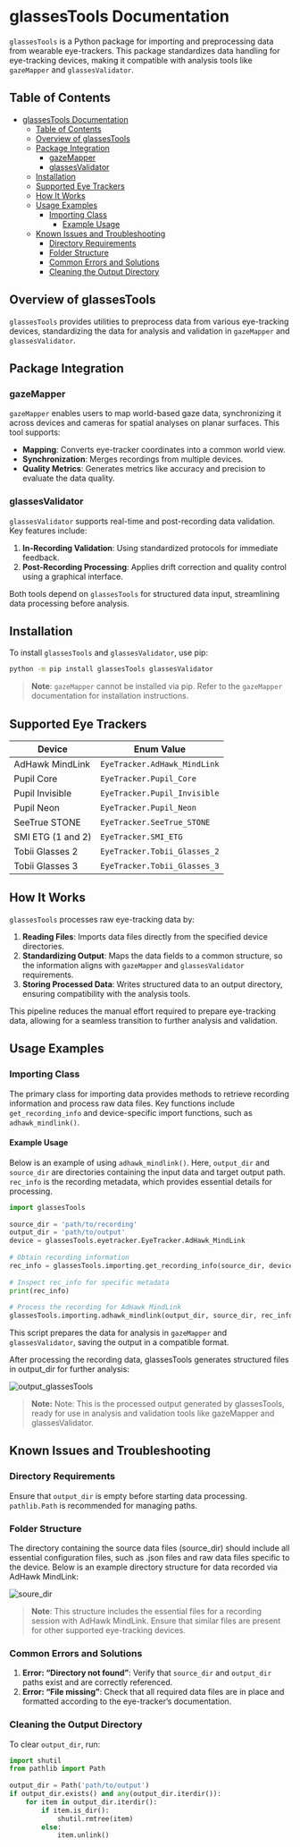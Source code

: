# glassesTools Documentation
  
`glassesTools` is a Python package for importing and preprocessing data from wearable eye-trackers. This package standardizes data handling for eye-tracking devices, making it compatible with analysis tools like `gazeMapper` and `glassesValidator`.
  
## Table of Contents
  
- [glassesTools Documentation](#glassestools-documentation )
  - [Table of Contents](#table-of-contents )
  - [Overview of glassesTools](#overview-of-glassestools )
  - [Package Integration](#package-integration )
    - [gazeMapper](#gazemapper )
    - [glassesValidator](#glassesvalidator )
  - [Installation](#installation )
  - [Supported Eye Trackers](#supported-eye-trackers )
  - [How It Works](#how-it-works )
  - [Usage Examples](#usage-examples )
    - [Importing Class](#importing-class )
      - [Example Usage](#example-usage )
  - [Known Issues and Troubleshooting](#known-issues-and-troubleshooting )
    - [Directory Requirements](#directory-requirements )
    - [Folder Structure](#folder-structure )
    - [Common Errors and Solutions](#common-errors-and-solutions )
    - [Cleaning the Output Directory](#cleaning-the-output-directory )
  
## Overview of glassesTools
  
`glassesTools` provides utilities to preprocess data from various eye-tracking devices, standardizing the data for analysis and validation in `gazeMapper` and `glassesValidator`.
  
## Package Integration
  
### gazeMapper
  
`gazeMapper` enables users to map world-based gaze data, synchronizing it across devices and cameras for spatial analyses on planar surfaces. This tool supports:
  
- **Mapping**: Converts eye-tracker coordinates into a common world view.
- **Synchronization**: Merges recordings from multiple devices.
- **Quality Metrics**: Generates metrics like accuracy and precision to evaluate the data quality.
  
### glassesValidator
  
`glassesValidator` supports real-time and post-recording data validation. Key features include:
  
1. **In-Recording Validation**: Using standardized protocols for immediate feedback.
2. **Post-Recording Processing**: Applies drift correction and quality control using a graphical interface.
  
Both tools depend on `glassesTools` for structured data input, streamlining data processing before analysis.
  
## Installation
  
To install `glassesTools` and `glassesValidator`, use pip:
  
```bash
python -m pip install glassesTools glassesValidator
```
  
> **Note**: `gazeMapper` cannot be installed via pip. Refer to the `gazeMapper` documentation for installation instructions.
  
## Supported Eye Trackers
  
| Device           | Enum Value                           |
|------------------|--------------------------------------|
| AdHawk MindLink  | `EyeTracker.AdHawk_MindLink`         |
| Pupil Core       | `EyeTracker.Pupil_Core`              |
| Pupil Invisible  | `EyeTracker.Pupil_Invisible`         |
| Pupil Neon       | `EyeTracker.Pupil_Neon`              |
| SeeTrue STONE    | `EyeTracker.SeeTrue_STONE`           |
| SMI ETG (1 and 2)| `EyeTracker.SMI_ETG`                 |
| Tobii Glasses 2  | `EyeTracker.Tobii_Glasses_2`         |
| Tobii Glasses 3  | `EyeTracker.Tobii_Glasses_3`         |
  
## How It Works
  
`glassesTools` processes raw eye-tracking data by:
  
1. **Reading Files**: Imports data files directly from the specified device directories.
2. **Standardizing Output**: Maps the data fields to a common structure, so the information aligns with `gazeMapper` and `glassesValidator` requirements.
3. **Storing Processed Data**: Writes structured data to an output directory, ensuring compatibility with the analysis tools.
  
This pipeline reduces the manual effort required to prepare eye-tracking data, allowing for a seamless transition to further analysis and validation.
  
## Usage Examples
  
### Importing Class
  
The primary class for importing data provides methods to retrieve recording information and process raw data files. Key functions include `get_recording_info` and device-specific import functions, such as `adhawk_mindlink()`.
  
#### Example Usage
  
Below is an example of using `adhawk_mindlink()`. Here, `output_dir` and `source_dir` are directories containing the input data and target output path. `rec_info` is the recording metadata, which provides essential details for processing.
  
```python
import glassesTools
  
source_dir = 'path/to/recording'
output_dir = 'path/to/output'
device = glassesTools.eyetracker.EyeTracker.AdHawk_MindLink
  
# Obtain recording information
rec_info = glassesTools.importing.get_recording_info(source_dir, device)
  
# Inspect rec_info for specific metadata
print(rec_info)
  
# Process the recording for AdHawk MindLink
glassesTools.importing.adhawk_mindlink(output_dir, source_dir, rec_info[0])
```
  
This script prepares the data for analysis in `gazeMapper` and `glassesValidator`, saving the output in a compatible format.
  
After processing the recording data, glassesTools generates structured files in output_dir for further analysis:
  
![output_glassesTools](output_glassesTools.jpg )
> **Note:** Note: This is the processed output generated by glassesTools, ready for use in analysis and validation tools like gazeMapper and glassesValidator.
  
## Known Issues and Troubleshooting
  
### Directory Requirements
  
Ensure that `output_dir` is empty before starting data processing. `pathlib.Path` is recommended for managing paths.
  
### Folder Structure
  
The directory containing the source data files (source_dir) should include all essential configuration files, such as .json files and raw data files specific to the device. Below is an example directory structure for data recorded via AdHawk MindLink:
  
![soure_dir](output_adhawk_mindlink.jpg )
  
> **Note**: This structure includes the essential files for a recording session with AdHawk MindLink. Ensure that similar files are present for other supported eye-tracking devices.
  
### Common Errors and Solutions
  
1. **Error: “Directory not found”**: Verify that `source_dir` and `output_dir` paths exist and are correctly referenced.
2. **Error: “File missing”**: Check that all required data files are in place and formatted according to the eye-tracker’s documentation.
  
### Cleaning the Output Directory
  
To clear `output_dir`, run:
  
```python
import shutil
from pathlib import Path
  
output_dir = Path('path/to/output')
if output_dir.exists() and any(output_dir.iterdir()):
    for item in output_dir.iterdir():
        if item.is_dir():
            shutil.rmtree(item)
        else:
            item.unlink()
```
  